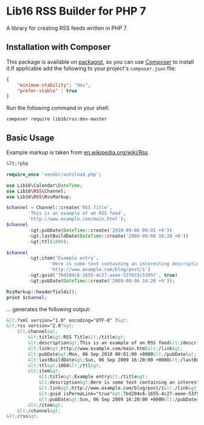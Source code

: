 # Lib16 RSS Builder for PHP 7
A library for creating RSS feeds written in PHP 7.


## Installation with Composer
This package is available on [packagist](https://packagist.org/packages/lib16/rss), so you can use [Composer](https://getcomposer.org) to install it.If applicable add the following to your project's `composer.json` file:

```json
{
    "minimum-stability": "dev",
    "prefer-stable" : true
}
```
Run the following command in your shell:

```
composer require lib16/rss:dev-master
```

## Basic Usage
Example markup is taken from [en.wikipedia.org/wiki/Rss](https://en.wikipedia.org/wiki/Rss)

```php
&lt;?php

require_once 'vendor/autoload.php';

use Lib16\Calendar\DateTime;
use Lib16\RSS\Channel;
use Lib16\RSS\RssMarkup;

$channel = Channel::create('RSS Title',
        'This is an example of an RSS feed',
        'http://www.example.com/main.html');
$channel
        -&gt;pubDate(DateTime::create('2010-09-06 00:01 +0'))
        -&gt;lastBuildDate(DateTime::create('2009-09-06 16:20 +0'))
        -&gt;ttl(1800);

$channel
        -&gt;item('Example entry',
                'Here is some text containing an interesting description.',
                'http://www.example.com/blog/post/1')
        -&gt;guid('7bd204c6-1655-4c27-aeee-53f933c5395f', true)
        -&gt;pubDate(DateTime::create('2009-09-06 16:20 +0'));

RssMarkup::headerfields();
print $channel;
```
… generates the following output:

```xml
&lt;?xml version="1.0" encoding="UTF-8" ?&gt;
&lt;rss version="2.0"&gt;
    &lt;channel&gt;
        &lt;title&gt;RSS Title&lt;/title&gt;
        &lt;description&gt;This is an example of an RSS feed&lt;/description&gt;
        &lt;link&gt;http://www.example.com/main.html&lt;/link&gt;
        &lt;pubDate&gt;Mon, 06 Sep 2010 00:01:00 +0000&lt;/pubDate&gt;
        &lt;lastBuildDate&gt;Sun, 06 Sep 2009 16:20:00 +0000&lt;/lastBuildDate&gt;
        &lt;ttl&gt;1800&lt;/ttl&gt;
        &lt;item&gt;
            &lt;title&gt;Example entry&lt;/title&gt;
            &lt;description&gt;Here is some text containing an interesting description.&lt;/description&gt;
            &lt;link&gt;http://www.example.com/blog/post/1&lt;/link&gt;
            &lt;guid isPermaLink="true"&gt;7bd204c6-1655-4c27-aeee-53f933c5395f&lt;/guid&gt;
            &lt;pubDate&gt;Sun, 06 Sep 2009 16:20:00 +0000&lt;/pubDate&gt;
        &lt;/item&gt;
    &lt;/channel&gt;
&lt;/rss&gt;
```